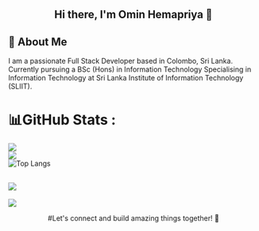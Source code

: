 <div align="center">
  <h2>Hi there, I'm Omin Hemapriya 👋</h2>
</div>


## 💫 About Me
I am a passionate Full Stack Developer based in Colombo, Sri Lanka. Currently pursuing a BSc (Hons) in Information Technology
Specialising in Information Technology at Sri Lanka Institute of Information Technology (SLIIT).

# 📊GitHub Stats :
![](https://github-readme-stats.vercel.app/api?username=omin-h&theme=highcontrast&hide_border=false&include_all_commits=false&count_private=false)<br/>
![](https://github-readme-streak-stats.herokuapp.com/?user=omin-h&theme=highcontrast&hide_border=false)<br/>
![Top Langs](https://github-readme-stats.vercel.app/api/top-langs/?username=omin-h&theme=highcontrast&layout=compact)

![](https://quotes-github-readme.vercel.app/api?type=horizontal&theme=gruvbox)
---
[![](https://visitcount.itsvg.in/api?id=omin-h&icon=5&color=6)](https://visitcount.itsvg.in)


<p align="center">
  #Let's connect and build amazing things together! 🚀
</p>
